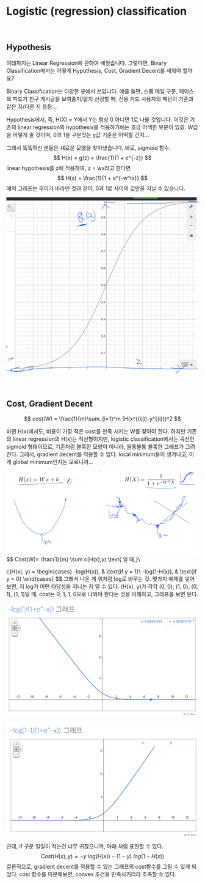 # Logistic (regression) classification

</br>

## Hypothesis

여태까지는 Linear Regression에 관하여 배웠습니다. 그렇다면, Binary Classification에서는 어떻게 Hypothesis, Cost, Gradient Decent를 세워야 할까요? 

Binary Classification는 다양한 곳에서 쓰입니다. 예를 들면, 스팸 메일 구분, 페이스북 피드가 친구 게시글을 보여줄지/말지 선정할 때, 신용 카드 사용자의 패턴이 기존과 같은 지/다른 지 등등… 

Hypothesis에서, 즉, H(X) = Y에서 Y는 항상 0 아니면 1로 나올 것입니다. 이것은 기존의 linear regression의 hypothesis를 적용하기에는 조금 어색한 부분이 있죠. W값을 어떻게 줄 것이며, 0과 1을 구분짓는 y값 기준은 어떡할 건지…

그래서 똑똑하신 분들은 새로운 모델을 찾아냈습니다. 바로, sigmoid 함수. 
$$
H(x) = g(z) = \frac{1}{1 + e^{-z}}
$$
linear hypothesis를 z에 적용하여, z = wx라고 한다면
$$
H(x) = \frac{1}{1 + e^{-w^tx}}
$$
얘의 그래프는 우리가 바라던 것과 같이, 0과 1로 사이의 값만을 지닐 수 있습니다.

![lec05_1](./assets/lec05_1.png)

</br>

## Cost, Gradient Decent

$$
cost(W) = \frac{1}{m}\sum_{i=1}^m (H(x^{(i)})-y^{(i)})^2
$$

바뀐 H(x)에서도, 비용이 가장 적은 cost를 만족 시키는 W를 찾아야 한다. 하지만 기존의 linear regression의 H(x)는 직선형이지만, logistic classification에서는 곡선인 sigmoid 형태이므로, 기존처럼 볼록한 모양이 아니라, 울퉁불퉁 볼록한 그래프가 그려진다. 그래서, gradient decent를 적용할 수 없다. local minimum들이 생겨나고, 이게 global minimum인지는 모르니까…

![lec05_2](./assets/lec05_2.png)
$$
Cost(W)= \frac{1}{m} \sum c(H(x),y) \text{ 일 때,}\\

c(H(x), y) = 
\begin{cases}
-log(H(x)), & \text{if y = 1}\\
-log(1-H(x)), & \text{if y = 0}
\end{cases}
$$
그래서 나온 게 위처럼 log로 바꾸는 것. 몇가지 예제를 넣어 보면, 저 log가 어떤 타당성을 지니는 지 알 수 있다. (H(x), y)가 각각 (0, 0), (1, 0), (0, 1), (1, 1)일 때, cost는 0, 1, 1, 0으로 나와야 한다는 것을 이해하고, 그래프를 보면 된다. 

![lec05_2](./assets/lec05_3.png)

![lec05_2](./assets/lec05_4.png)

근데, if 구문 일일이 적는건 너무 귀찮으니까, 아래 처럼 표현할 수 있다.
$$
Cost(H(x), y) = - y\text{ }log(H(x)) - (1 - y)\text{ }log(1 - H(x))
$$
결론적으로, gradient decent를 적용할 수 있는 그래프의 cost함수를 그릴 수 있게 되었다. cost 함수를 미분해보면, convex 조건을 만족시키리라 추측할 수 있다.







